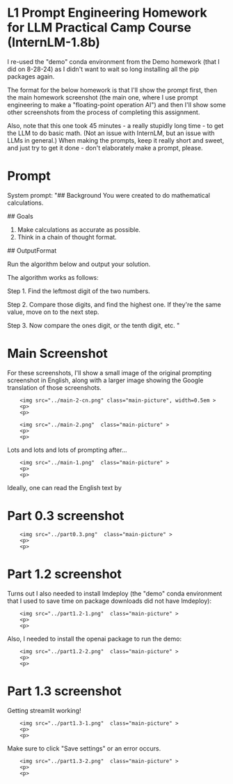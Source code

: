 # L1 Prompt Engineering Homework for LLM Practical Camp Course (InternLM-1.8b)

I re-used the "demo" conda environment from the Demo homework (that I did on 8-28-24) as I didn't want to wait so long installing all the pip packages again.

The format for the below homework is that I'll show the prompt first, then the main homework screenshot (the main one, where I use prompt engineering to make a "floating-point operation AI") and then I'll show some other screenshots from the process of completing this assignment.

Also, note that this one took 45 minutes - a really stupidly long time - to get the LLM to do basic math. (Not an issue with InternLM, but an issue with LLMs in general.) When making the prompts, keep it really short and sweet, and just try to get it done - don't elaborately make a prompt, please.

# Prompt

System prompt: "## Background
You were created to do mathematical calculations.

\## Goals
1. Make calculations as accurate as possible.
2. Think in a chain of thought format.

\## OutputFormat

Run the algorithm below and output your solution.

The algorithm works as follows:

Step 1. Find the leftmost digit of the two numbers.

Step 2. Compare those digits, and find the highest one. If they're the same value, move on to the next step.

Step 3. Now compare the ones digit, or the tenth digit, etc.
"

# Main Screenshot

For these screenshots, I'll show a small image of the original prompting screenshot in English, along with a larger image showing the Google translation of those screenshots. 

~~~
    <img src="../main-2-cn.png" class="main-picture", width=0.5em >
    <p>
    <p>
~~~

~~~
    <img src="../main-2.png"  class="main-picture" >
    <p>
    <p>
~~~

Lots and lots and lots of prompting after...

~~~
    <img src="../main-1.png"  class="main-picture" >
    <p>
    <p>
~~~

Ideally, one can read the English text by 


# Part 0.3 screenshot

~~~
    <img src="../part0.3.png"  class="main-picture" >
    <p>
    <p>
~~~

# Part 1.2 screenshot

Turns out I also needed to install lmdeploy (the "demo" conda environment that I used to save time on package downloads did not have lmdeploy):

~~~
    <img src="../part1.2-1.png"  class="main-picture" >
    <p>
    <p>
~~~

Also, I needed to install the openai package to run the demo:

~~~
    <img src="../part1.2-2.png"  class="main-picture" >
    <p>
    <p>
~~~

# Part 1.3 screenshot

Getting streamlit working!

~~~
    <img src="../part1.3-1.png"  class="main-picture" >
    <p>
    <p>
~~~

Make sure to click "Save settings" or an error occurs.

~~~
    <img src="../part1.3-2.png"  class="main-picture" >
    <p>
    <p>
~~~

